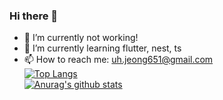 ### Hi there 👋
- 🔭 I’m currently not working!
- 🌱 I’m currently learning flutter, nest, ts
- 📫 How to reach me: uh.jeong651@gmail.com <br>
[![Top Langs](https://github-readme-stats.vercel.app/api/top-langs/?username=Mayleaf&layout=compact&count_private=true&langs_count=10)](https://github.com/anuraghazra/github-readme-stats)</br>
[![Anurag's github stats](https://github-readme-stats.vercel.app/api?username=Mayleaf&count_private=true)](https://github.com/anuraghazra/github-readme-stats)
